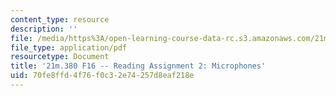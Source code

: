 ```yaml
---
content_type: resource
description: ''
file: /media/https%3A/open-learning-course-data-rc.s3.amazonaws.com/21m-380-music-and-technology-recording-techniques-and-audio-production-fall-2016/70fe8ffd4f76f0c32e74257d8eaf218e_MIT21M_380F16_assn_rd02.pdf
file_type: application/pdf
resourcetype: Document
title: '21m.380 F16 -- Reading Assignment 2: Microphones'
uid: 70fe8ffd-4f76-f0c3-2e74-257d8eaf218e
---
```


